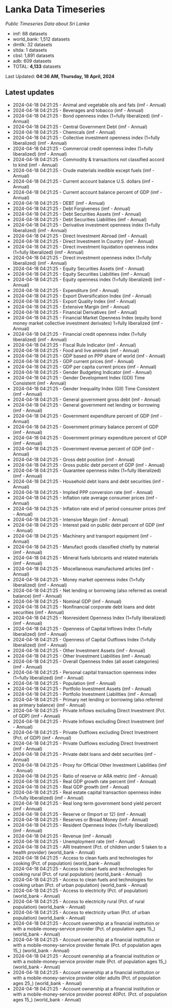# Lanka Data Timeseries
*Public Timeseries Data about Sri Lanka*

* imf: 88 datasets
* world_bank: 1,512 datasets
* dmtlk: 32 datasets
* sltda: 1 datasets
* cbsl: 1,891 datasets
* adb: 609 datasets
* TOTAL: **4,133** datasets

Last Updated: **04:36 AM, Thursday, 18 April, 2024**

## Latest updates

* 2024-04-18 04:21:25 - Animal and vegetable oils and fats (imf - Annual)
* 2024-04-18 04:21:25 - Beverages and tobacco (imf - Annual)
* 2024-04-18 04:21:25 - Bond openness index (1=fully liberalized) (imf - Annual)
* 2024-04-18 04:21:25 - Central Government Debt (imf - Annual)
* 2024-04-18 04:21:25 - Chemicals (imf - Annual)
* 2024-04-18 04:21:25 - Collective investment openness index (1=fully liberalized) (imf - Annual)
* 2024-04-18 04:21:25 - Commercial credit openness index (1=fully liberalized) (imf - Annual)
* 2024-04-18 04:21:25 - Commodity & transactions not classified accord to kind (imf - Annual)
* 2024-04-18 04:21:25 - Crude materials inedible except fuels (imf - Annual)
* 2024-04-18 04:21:25 - Current account balance U.S. dollars (imf - Annual)
* 2024-04-18 04:21:25 - Current account balance percent of GDP (imf - Annual)
* 2024-04-18 04:21:25 - DEBT (imf - Annual)
* 2024-04-18 04:21:25 - Debt Forgiveness (imf - Annual)
* 2024-04-18 04:21:25 - Debt Securities Assets (imf - Annual)
* 2024-04-18 04:21:25 - Debt Securities Liabilities (imf - Annual)
* 2024-04-18 04:21:25 - Derivative investment openness index (1=fully liberalized) (imf - Annual)
* 2024-04-18 04:21:25 - Direct Investment Abroad (imf - Annual)
* 2024-04-18 04:21:25 - Direct Investment In Country (imf - Annual)
* 2024-04-18 04:21:25 - Direct investment liquidation openness index (1=fully liberalized) (imf - Annual)
* 2024-04-18 04:21:25 - Direct investment openness index (1=fully liberalized) (imf - Annual)
* 2024-04-18 04:21:25 - Equity Securities Assets (imf - Annual)
* 2024-04-18 04:21:25 - Equity Securities Liabilities (imf - Annual)
* 2024-04-18 04:21:25 - Equity openness index (1=fully liberalized) (imf - Annual)
* 2024-04-18 04:21:25 - Expenditure (imf - Annual)
* 2024-04-18 04:21:25 - Export Diversification Index (imf - Annual)
* 2024-04-18 04:21:25 - Export Quality Index (imf - Annual)
* 2024-04-18 04:21:25 - Extensive Margin (imf - Annual)
* 2024-04-18 04:21:25 - Financial Derivatives (imf - Annual)
* 2024-04-18 04:21:25 - Financial Market Openness Index (equity bond money market collective investment derivates) 1=fully liberalized (imf - Annual)
* 2024-04-18 04:21:25 - Financial credit openness index (1=fully liberalized) (imf - Annual)
* 2024-04-18 04:21:25 - Fiscal Rule Indicator (imf - Annual)
* 2024-04-18 04:21:25 - Food and live animals (imf - Annual)
* 2024-04-18 04:21:25 - GDP based on PPP share of world (imf - Annual)
* 2024-04-18 04:21:25 - GDP current prices (imf - Annual)
* 2024-04-18 04:21:25 - GDP per capita current prices (imf - Annual)
* 2024-04-18 04:21:25 - Gender Budgeting Indicator (imf - Annual)
* 2024-04-18 04:21:25 - Gender Development Index (GDI) Time Consistent (imf - Annual)
* 2024-04-18 04:21:25 - Gender Inequality Index (GII) Time Consistent (imf - Annual)
* 2024-04-18 04:21:25 - General government gross debt (imf - Annual)
* 2024-04-18 04:21:25 - General government net lending or borrowing (imf - Annual)
* 2024-04-18 04:21:25 - Government expenditure percent of GDP (imf - Annual)
* 2024-04-18 04:21:25 - Government primary balance percent of GDP (imf - Annual)
* 2024-04-18 04:21:25 - Government primary expenditure percent of GDP (imf - Annual)
* 2024-04-18 04:21:25 - Government revenue percent of GDP (imf - Annual)
* 2024-04-18 04:21:25 - Gross debt position (imf - Annual)
* 2024-04-18 04:21:25 - Gross public debt percent of GDP (imf - Annual)
* 2024-04-18 04:21:25 - Guarantee openness index (1=fully liberalized) (imf - Annual)
* 2024-04-18 04:21:25 - Household debt loans and debt securities (imf - Annual)
* 2024-04-18 04:21:25 - Implied PPP conversion rate (imf - Annual)
* 2024-04-18 04:21:25 - Inflation rate average consumer prices (imf - Annual)
* 2024-04-18 04:21:25 - Inflation rate end of period consumer prices (imf - Annual)
* 2024-04-18 04:21:25 - Intensive Margin (imf - Annual)
* 2024-04-18 04:21:25 - Interest paid on public debt percent of GDP (imf - Annual)
* 2024-04-18 04:21:25 - Machinery and transport equipment (imf - Annual)
* 2024-04-18 04:21:25 - Manufact goods classified chiefly by material (imf - Annual)
* 2024-04-18 04:21:25 - Mineral fuels lubricants and related materials (imf - Annual)
* 2024-04-18 04:21:25 - Miscellaneous manufactured articles (imf - Annual)
* 2024-04-18 04:21:25 - Money market openness index (1=fully liberalized) (imf - Annual)
* 2024-04-18 04:21:25 - Net lending or borrowing (also referred as overall balance) (imf - Annual)
* 2024-04-18 04:21:25 - Nominal GDP (imf - Annual)
* 2024-04-18 04:21:25 - Nonfinancial corporate debt loans and debt securities (imf - Annual)
* 2024-04-18 04:21:25 - Nonresident Openness Index (1=fully liberalized) (imf - Annual)
* 2024-04-18 04:21:25 - Openness of Capital Inflows Index (1=fully liberalized) (imf - Annual)
* 2024-04-18 04:21:25 - Openness of Capital Outflows Index (1=fully liberalized) (imf - Annual)
* 2024-04-18 04:21:25 - Other Investment Assets (imf - Annual)
* 2024-04-18 04:21:25 - Other Investment Liabilities (imf - Annual)
* 2024-04-18 04:21:25 - Overall Openness Index (all asset categories) (imf - Annual)
* 2024-04-18 04:21:25 - Personal capital transaction openness index (1=fully liberalized) (imf - Annual)
* 2024-04-18 04:21:25 - Population (imf - Annual)
* 2024-04-18 04:21:25 - Portfolio Investment Assets (imf - Annual)
* 2024-04-18 04:21:25 - Portfolio Investment Liabilities (imf - Annual)
* 2024-04-18 04:21:25 - Primary net lending or borrowing (also referred as primary balance) (imf - Annual)
* 2024-04-18 04:21:25 - Private Inflows excluding Direct Investment (Pct. of GDP) (imf - Annual)
* 2024-04-18 04:21:25 - Private Inflows excluding Direct Investment (imf - Annual)
* 2024-04-18 04:21:25 - Private Outflows excluding Direct Investment (Pct. of GDP) (imf - Annual)
* 2024-04-18 04:21:25 - Private Outflows excluding Direct Investment (imf - Annual)
* 2024-04-18 04:21:25 - Private debt loans and debt securities (imf - Annual)
* 2024-04-18 04:21:25 - Proxy for Official Other Investment Liabilities (imf - Annual)
* 2024-04-18 04:21:25 - Ratio of reserve or ARA metric (imf - Annual)
* 2024-04-18 04:21:25 - Real GDP growth rate percent (imf - Annual)
* 2024-04-18 04:21:25 - Real GDP growth (imf - Annual)
* 2024-04-18 04:21:25 - Real estate capital transaction openness index (1=fully liberalized) (imf - Annual)
* 2024-04-18 04:21:25 - Real long term government bond yield percent (imf - Annual)
* 2024-04-18 04:21:25 - Reserve or (Import or 12) (imf - Annual)
* 2024-04-18 04:21:25 - Reserves or Broad Money (imf - Annual)
* 2024-04-18 04:21:25 - Resident Openness Index (1=fully liberalized) (imf - Annual)
* 2024-04-18 04:21:25 - Revenue (imf - Annual)
* 2024-04-18 04:21:25 - Unemployment rate (imf - Annual)
* 2024-04-18 04:21:25 - ARI treatment (Pct. of children under 5 taken to a health provider) (world_bank - Annual)
* 2024-04-18 04:21:25 - Access to clean fuels and technologies for cooking (Pct. of population) (world_bank - Annual)
* 2024-04-18 04:21:25 - Access to clean fuels and technologies for cooking rural (Pct. of rural population) (world_bank - Annual)
* 2024-04-18 04:21:25 - Access to clean fuels and technologies for cooking urban (Pct. of urban population) (world_bank - Annual)
* 2024-04-18 04:21:25 - Access to electricity (Pct. of population) (world_bank - Annual)
* 2024-04-18 04:21:25 - Access to electricity rural (Pct. of rural population) (world_bank - Annual)
* 2024-04-18 04:21:25 - Access to electricity urban (Pct. of urban population) (world_bank - Annual)
* 2024-04-18 04:21:25 - Account ownership at a financial institution or with a mobile-money-service provider (Pct. of population ages 15_) (world_bank - Annual)
* 2024-04-18 04:21:25 - Account ownership at a financial institution or with a mobile-money-service provider female (Pct. of population ages 15_) (world_bank - Annual)
* 2024-04-18 04:21:25 - Account ownership at a financial institution or with a mobile-money-service provider male (Pct. of population ages 15_) (world_bank - Annual)
* 2024-04-18 04:21:25 - Account ownership at a financial institution or with a mobile-money-service provider older adults (Pct. of population ages 25_) (world_bank - Annual)
* 2024-04-18 04:21:25 - Account ownership at a financial institution or with a mobile-money-service provider poorest 40Pct. (Pct. of population ages 15_) (world_bank - Annual)